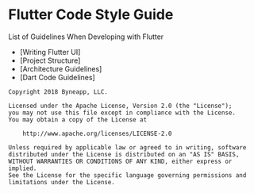 # Flutter Code Style Guide
List of Guidelines When Developing with Flutter

* [Writing Flutter UI]
* [Project Structure]
* [Architecture Guidelines]
* [Dart Code Guidelines]

```
Copyright 2018 Byneapp, LLC.

Licensed under the Apache License, Version 2.0 (the "License");
you may not use this file except in compliance with the License.
You may obtain a copy of the License at

    http://www.apache.org/licenses/LICENSE-2.0

Unless required by applicable law or agreed to in writing, software
distributed under the License is distributed on an "AS IS" BASIS,
WITHOUT WARRANTIES OR CONDITIONS OF ANY KIND, either express or implied.
See the License for the specific language governing permissions and
limitations under the License.
```